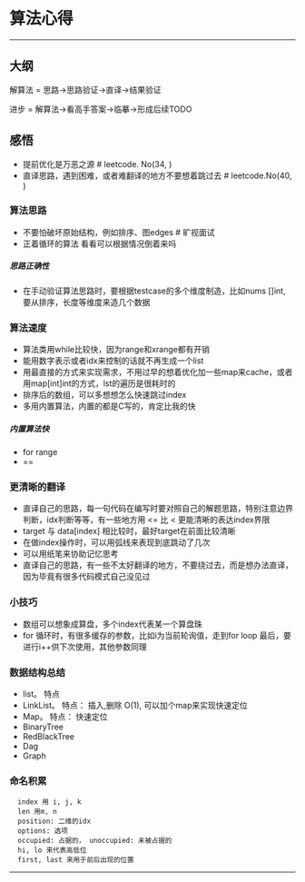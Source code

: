 # 算法心得
---

## 大纲
  解算法 = 思路->思路验证->直译->结果验证
  
  进步 = 解算法->看高手答案->临摹->形成后续TODO

## 感悟

* 提前优化是万恶之源 # leetcode. No(34, )
* 直译思路，遇到困难，或者难翻译的地方不要想着跳过去  # leetcode.No(40, )

### 算法思路

* 不要怕破坏原始结构，例如排序、图edges            # 旷视面试
* 正着循环的算法 看看可以根据情况倒着来吗

##### 思路正确性

* 在手动验证算法思路时，要根据testcase的多个维度制造，比如nums []int, 要从排序，长度等维度来造几个数据

### 算法速度

* 算法类用while比较快，因为range和xrange都有开销
* 能用数字表示或者idx来控制的话就不再生成一个list
* 用最直接的方式来实现需求，不用过早的想着优化加一些map来cache，或者用map[int]int的方式，lst的遍历是很耗时的
* 排序后的数组，可以多想想怎么快速跳过index
* 多用内置算法，内置的都是C写的，肯定比我的快

##### 内置算法快
  * for range
  * == 

### 更清晰的翻译
* 直译自己的思路，每一句代码在编写时要对照自己的解题思路，特别注意边界判断，idx判断等等，有一些地方用 <= 比 < 更能清晰的表达index界限
* target 与 data[index] 相比较时，最好target在前面比较清晰
* 在做index操作时，可以用弧线来表现到底跳动了几次
* 可以用纸笔来协助记忆思考
* 直译自己的思路，有一些不太好翻译的地方，不要绕过去，而是想办法直译，因为毕竟有很多代码模式自己没见过

### 小技巧
* 数组可以想象成算盘，多个index代表某一个算盘珠
* for 循环时，有很多缓存的参数，比如i为当前轮询值，走到for loop 最后，要进行i++供下次使用，其他参数同理


### 数据结构总结
* list。 特点
* LinkList。 特点： 插入,删除 O(1), 可以加个map来实现快速定位
* Map。 特点： 快速定位
* BinaryTree
* RedBlackTree
* Dag
* Graph

### 命名积累
```
  index 用 i, j, k
  len 用m, n
  position: 二维的idx
  options: 选项
  occupied: 占据的， unoccupied: 未被占据的
  hi, lo 来代表高低位
  first, last 来用于前后出现的位置
```

---



